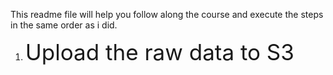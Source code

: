 This readme file will help you follow along the course and execute the steps in the same order as i did. 

1. <span style="font-size:2.5em;">Upload the raw data to S3</span>
